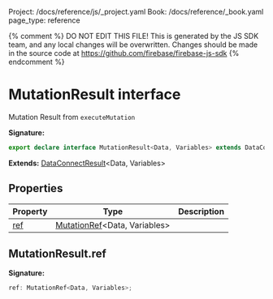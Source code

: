 Project: /docs/reference/js/_project.yaml
Book: /docs/reference/_book.yaml
page_type: reference

{% comment %}
DO NOT EDIT THIS FILE!
This is generated by the JS SDK team, and any local changes will be
overwritten. Changes should be made in the source code at
https://github.com/firebase/firebase-js-sdk
{% endcomment %}

# MutationResult interface
Mutation Result from `executeMutation`

<b>Signature:</b>

```typescript
export declare interface MutationResult<Data, Variables> extends DataConnectResult<Data, Variables> 
```
<b>Extends:</b> [DataConnectResult](./data-connect.dataconnectresult.md#dataconnectresult_interface)<!-- -->&lt;Data, Variables&gt;

## Properties

|  Property | Type | Description |
|  --- | --- | --- |
|  [ref](./data-connect.mutationresult.md#mutationresultref) | [MutationRef](./data-connect.mutationref.md#mutationref_interface)<!-- -->&lt;Data, Variables&gt; |  |

## MutationResult.ref

<b>Signature:</b>

```typescript
ref: MutationRef<Data, Variables>;
```
